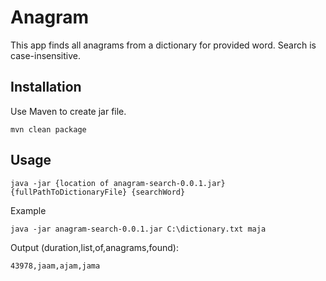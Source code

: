 # Anagram

This app finds all anagrams from a dictionary for provided word.
Search is case-insensitive. 

## Installation

Use Maven to create jar file.

```
mvn clean package
```

## Usage

```
java -jar {location of anagram-search-0.0.1.jar} {fullPathToDictionaryFile} {searchWord}
```

Example

```
java -jar anagram-search-0.0.1.jar C:\dictionary.txt maja 
```

Output (duration,list,of,anagrams,found):

```
43978,jaam,ajam,jama
```